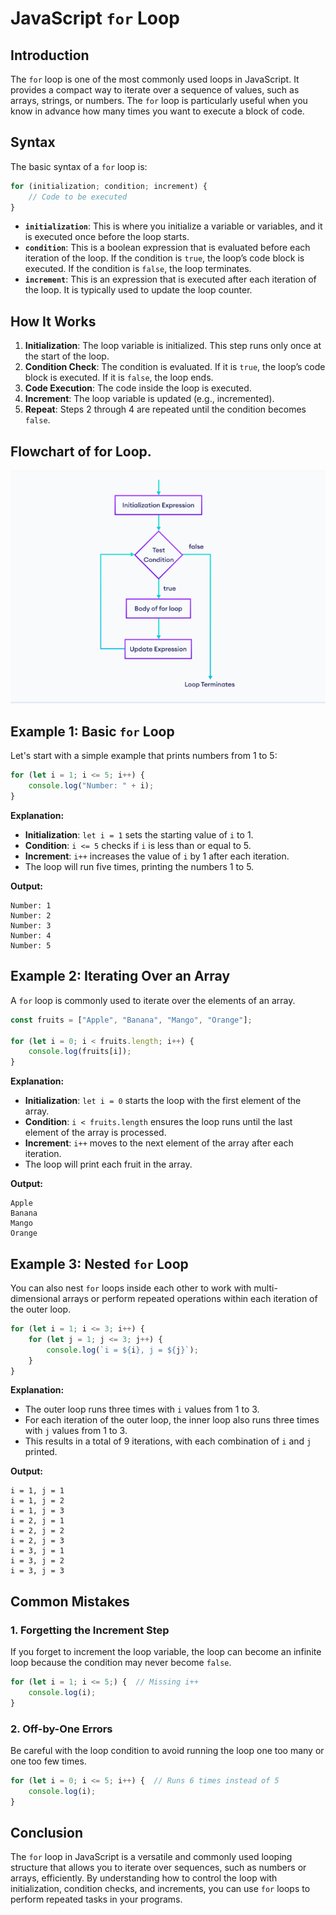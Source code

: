 
# JavaScript `for` Loop

## Introduction

The `for` loop is one of the most commonly used loops in JavaScript. It provides a compact way to iterate over a sequence of values, such as arrays, strings, or numbers. The `for` loop is particularly useful when you know in advance how many times you want to execute a block of code.

## Syntax

The basic syntax of a `for` loop is:

```javascript
for (initialization; condition; increment) {
    // Code to be executed
}
```

- **`initialization`**: This is where you initialize a variable or variables, and it is executed once before the loop starts.
- **`condition`**: This is a boolean expression that is evaluated before each iteration of the loop. If the condition is `true`, the loop’s code block is executed. If the condition is `false`, the loop terminates.
- **`increment`**: This is an expression that is executed after each iteration of the loop. It is typically used to update the loop counter.

## How It Works

1. **Initialization**: The loop variable is initialized. This step runs only once at the start of the loop.
2. **Condition Check**: The condition is evaluated. If it is `true`, the loop’s code block is executed. If it is `false`, the loop ends.
3. **Code Execution**: The code inside the loop is executed.
4. **Increment**: The loop variable is updated (e.g., incremented).
5. **Repeat**: Steps 2 through 4 are repeated until the condition becomes `false`.

## Flowchart of for Loop.

<img src="./images/for loop.PNG" >

## Example 1: Basic `for` Loop

Let's start with a simple example that prints numbers from 1 to 5:

```javascript
for (let i = 1; i <= 5; i++) {
    console.log("Number: " + i);
}
```

**Explanation:**

- **Initialization**: `let i = 1` sets the starting value of `i` to 1.
- **Condition**: `i <= 5` checks if `i` is less than or equal to 5.
- **Increment**: `i++` increases the value of `i` by 1 after each iteration.
- The loop will run five times, printing the numbers 1 to 5.

**Output:**

```
Number: 1
Number: 2
Number: 3
Number: 4
Number: 5
```

## Example 2: Iterating Over an Array

A `for` loop is commonly used to iterate over the elements of an array.

```javascript
const fruits = ["Apple", "Banana", "Mango", "Orange"];

for (let i = 0; i < fruits.length; i++) {
    console.log(fruits[i]);
}
```

**Explanation:**

- **Initialization**: `let i = 0` starts the loop with the first element of the array.
- **Condition**: `i < fruits.length` ensures the loop runs until the last element of the array is processed.
- **Increment**: `i++` moves to the next element of the array after each iteration.
- The loop will print each fruit in the array.

**Output:**

```
Apple
Banana
Mango
Orange
```

## Example 3: Nested `for` Loop

You can also nest `for` loops inside each other to work with multi-dimensional arrays or perform repeated operations within each iteration of the outer loop.

```javascript
for (let i = 1; i <= 3; i++) {
    for (let j = 1; j <= 3; j++) {
        console.log(`i = ${i}, j = ${j}`);
    }
}
```

**Explanation:**

- The outer loop runs three times with `i` values from 1 to 3.
- For each iteration of the outer loop, the inner loop also runs three times with `j` values from 1 to 3.
- This results in a total of 9 iterations, with each combination of `i` and `j` printed.

**Output:**

```
i = 1, j = 1
i = 1, j = 2
i = 1, j = 3
i = 2, j = 1
i = 2, j = 2
i = 2, j = 3
i = 3, j = 1
i = 3, j = 2
i = 3, j = 3
```

## Common Mistakes

### 1. Forgetting the Increment Step

If you forget to increment the loop variable, the loop can become an infinite loop because the condition may never become `false`.

```javascript
for (let i = 1; i <= 5;) {  // Missing i++
    console.log(i);
}
```

### 2. Off-by-One Errors

Be careful with the loop condition to avoid running the loop one too many or one too few times.

```javascript
for (let i = 0; i <= 5; i++) {  // Runs 6 times instead of 5
    console.log(i);
}
```

## Conclusion

The `for` loop in JavaScript is a versatile and commonly used looping structure that allows you to iterate over sequences, such as numbers or arrays, efficiently. By understanding how to control the loop with initialization, condition checks, and increments, you can use `for` loops to perform repeated tasks in your programs.
